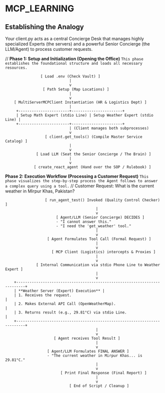 # MCP_LEARNING

## Establishing the Analogy
Your client.py acts as a central Concierge Desk that manages highly specialized Experts (the servers) and a powerful Senior Concierge (the LLM/Agent) to process customer requests.



// **Phase 1: Setup and Initialization (Opening the Office)**
`This phase establishes the foundational structure and loads all necessary resources.`

                    [ Load .env (Check Vault) ]
                                 |
                                 v
                     [ Path Setup (Map Locations) ]
                                 |
                                 v
        [ MultiServerMCPClient Instantiation (HR & Logistics Dept) ]
                                 |
         +-----------------------+-----------------------+
         | Setup Math Expert (stdio Line) | Setup Weather Expert (stdio Line) |
         +-----------------------+-----------------------+
                                 | (Client manages both subprocesses)
                                 v
                      [ client.get_tools() (Compile Master Service Catalog) ]
                                 |
                                 v
                  [ Load LLM (Seat the Senior Concierge / The Brain) ]
                                 |
                                 v
                 [ create_react_agent (Hand over the SOP / Rulebook) ]

**Phase 2: Execution Workflow (Processing a Customer Request)**
`This phase visualizes the step-by-step process the Agent follows to answer a complex query using a tool.`
// Customer Request: What is the current weather in Mirpur Khas, Pakistan?

                      [ run_agent_test() Invoked (Quality Control Checker) ]
                                             |
                                             v
                           [ Agent/LLM (Senior Concierge) DECIDES ]
                           - "I cannot answer this."
                           - "I need the 'get_weather' tool."
                                             |
                                             v
                       [ Agent Formulates Tool Call (Formal Request) ]
                                             |
                                             v
                         [ MCP Client (Logistics) intercepts & Proxies ]
                                             |
                                             v
                  [ Internal Communication via stdio Phone Line to Weather Expert ]
                                             |
                                             v
        +--------------------------------------------------------------------------+
        | **Weather Server (Expert) Execution** |
        | 1. Receives the request.                                                 |
        | 2. Makes External API Call (OpenWeatherMap).                             |
        | 3. Returns result (e.g., 29.81°C) via stdio Line.                        |
        +--------------------------------------------------------------------------+
                                             |
                                             v
                          [ Agent receives Tool Result ]
                                             |
                                             v
                       [ Agent/LLM Formulates FINAL ANSWER ]
                       - "The current weather in Mirpur Khas... is 29.81°C."
                                             |
                                             v
                             [ Print Final Response (Final Report) ]
                                             |
                                             v
                                 [ End of Script / Cleanup ]
